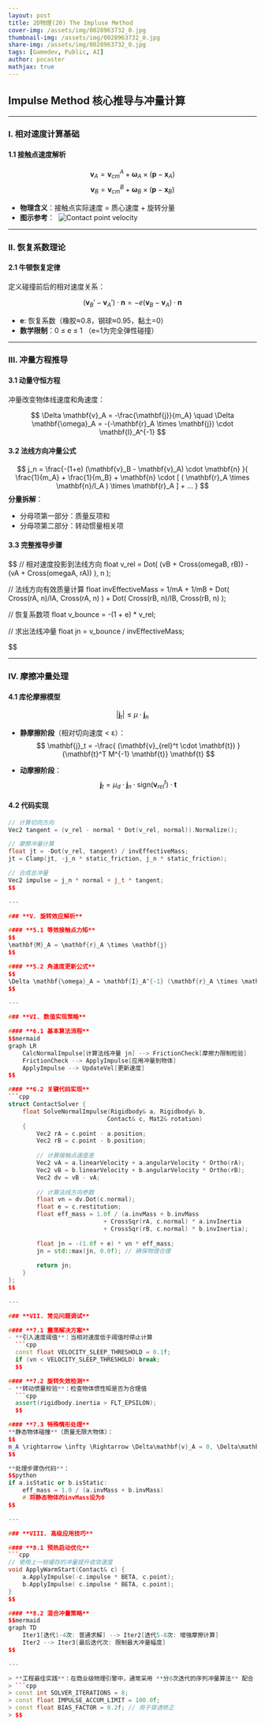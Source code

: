 ```yaml
---
layout: post
title: 2D物理(20) The Impluse Method
cover-img: /assets/img/0028963732_0.jpg
thumbnail-img: /assets/img/0028963732_0.jpg
share-img: /assets/img/0028963732_0.jpg
tags: [Gamedev, Public, AI]
author: pocaster
mathjax: true
---
```


## **Impulse Method 核心推导与冲量计算**

---

### **I. 相对速度计算基础**

#### **1.1 接触点速度解析**
$$
\mathbf{v}_A = \mathbf{v}_{cm}^A + \mathbf{\omega}_A \times (\mathbf{p} - \mathbf{x}_A)
$$
$$
\mathbf{v}_B = \mathbf{v}_{cm}^B + \mathbf{\omega}_B \times (\mathbf{p} - \mathbf{x}_B)
$$

- **物理含义**：接触点实际速度 = 质心速度 + 旋转分量
- **图示参考**：
  ![Contact point velocity](https://www.nitinpandey.com/images/Tutorials/VelocityAtPointOnBody.png)

---

### **II. 恢复系数理论**

#### **2.1 牛顿恢复定律**
定义碰撞前后的相对速度关系：

$$
(\mathbf{v}_B' - \mathbf{v}_A') \cdot \mathbf{n} = -e (\mathbf{v}_B - \mathbf{v}_A) \cdot \mathbf{n}
$$
- **e**: 恢复系数（橡胶≈0.8，钢球≈0.95，黏土=0）
- **数学限制**：0 ≤ e ≤ 1 （e=1为完全弹性碰撞）

---

### **III. 冲量方程推导**

#### **3.1 动量守恒方程**
冲量改变物体线速度和角速度：

$$
\Delta \mathbf{v}_A = -\frac{\mathbf{j}}{m_A} \quad 
\Delta \mathbf{\omega}_A = -(-\mathbf{r}_A \times \mathbf{j}) \cdot \mathbf{I}_A^{-1}
$$

#### **3.2 法线方向冲量公式**
$$
j_n = \frac{-(1+e) (\mathbf{v}_B - \mathbf{v}_A) \cdot \mathbf{n} }{ \frac{1}{m_A} + \frac{1}{m_B} + \mathbf{n} \cdot [ ( \mathbf{r}_A \times \mathbf{n}/I_A ) \times \mathbf{r}_A ] + ... }
$$
**分量拆解**：
- 分母项第一部分：质量反项和
- 分母项第二部分：转动惯量相关项

#### **3.3 完整推导步骤**
$$
// 相对速度投影到法线方向
float v_rel = Dot( (vB + Cross(omegaB, rB)) - (vA + Cross(omegaA, rA)) ), n );

// 法线方向有效质量计算
float invEffectiveMass = 1/mA + 1/mB 
    + Dot( Cross(rA, n)/IA, Cross(rA, n) ) 
    + Dot( Cross(rB, n)/IB, Cross(rB, n) );

// 恢复系数项
float v_bounce = -(1 + e) * v_rel;

// 求出法线冲量
float jn = v_bounce / invEffectiveMass;

$$

---

### **IV. 摩擦冲量处理**

#### **4.1 库伦摩擦模型**
$$
|\mathbf{j}_t| \leq \mu \cdot \mathbf{j}_n
$$
- **静摩擦阶段**（相对切向速度 < ε）：
  $$
  \mathbf{j}_t = -\frac{ (\mathbf{v}_{rel}^t \cdot \mathbf{t}) }{\mathbf{t}^T M^{-1} \mathbf{t}} \mathbf{t}
  $$

- **动摩擦阶段**：
  $$
  \mathbf{j}_t = \mu_d \cdot \mathbf{j}_n \cdot \text{sign}(\mathbf{v}_{rel}^t) \cdot \mathbf{t}
  $$

#### **4.2 代码实现**
```cpp
// 计算切向方向
Vec2 tangent = (v_rel - normal * Dot(v_rel, normal)).Normalize(); 

// 摩擦冲量计算
float jt = -Dot(v_rel, tangent) / invEffectiveMass;
jt = Clamp(jt, -j_n * static_friction, j_n * static_friction);

// 合成总冲量
Vec2 impulse = j_n * normal + j_t * tangent;
$$

---

### **V. 旋转效应解析**

#### **5.1 等效接触点力矩**
$$
\mathbf{M}_A = \mathbf{r}_A \times \mathbf{j}
$$

#### **5.2 角速度更新公式**
$$
\Delta \mathbf{\omega}_A = \mathbf{I}_A^{-1} (\mathbf{r}_A \times \mathbf{j}) 
$$

---

### **VI. 数值实现策略**

#### **6.1 基本算法流程**
$$mermaid
graph LR
    CalcNormalImpulse[计算法线冲量 jn] --> FrictionCheck[摩擦力限制检验] 
    FrictionCheck --> ApplyImpulse[应用冲量到物体]
    ApplyImpulse --> UpdateVel[更新速度]
$$

#### **6.2 关键代码实现**
```cpp
struct ContactSolver {
    float SolveNormalImpulse(Rigidbody& a, Rigidbody& b, 
                            Contact& c, Mat2& rotation) 
    {
        Vec2 rA = c.point - a.position;
        Vec2 rB = c.point - b.position;
      
        // 计算接触点速度差
        Vec2 vA = a.linearVelocity + a.angularVelocity * Ortho(rA);
        Vec2 vB = b.linearVelocity + b.angularVelocity * Ortho(rB);
        Vec2 dv = vB - vA;
      
        // 计算法线方向参数
        float vn = dv.Dot(c.normal);
        float e = c.restitution;
        float eff_mass = 1.0f / (a.invMass + b.invMass 
                           + CrossSqr(rA, c.normal) * a.invInertia
                           + CrossSqr(rB, c.normal) * b.invInertia);
                         
        float jn = -(1.0f + e) * vn * eff_mass;
        jn = std::max(jn, 0.0f); // 确保物理合理
      
        return jn;
    }
};
$$

---

### **VII. 常见问题调试**

#### **7.1 震荡解决方案**
- **引入速度阈值**：当相对速度低于阈值时停止计算
  ```cpp
  const float VELOCITY_SLEEP_THRESHOLD = 0.1f;
  if (vn < VELOCITY_SLEEP_THRESHOLD) break;
  $$

#### **7.2 旋转失效检测**
- **转动惯量校验**：检查物体惯性矩是否为合理值
  ```cpp
  assert(rigidbody.inertia > FLT_EPSILON);
  $$

#### **7.3 特殊情形处理**
**静态物体碰撞**（质量无限大物体）：
$$
m_A \rightarrow \infty \Rightarrow \Delta\mathbf{v}_A = 0, \Delta\mathbf{\omega}_A = 0
$$

**处理步骤伪代码**：
$$python
if a.isStatic or b.isStatic:
    eff_mass = 1.0 / (a.invMass + b.invMass) 
    # 将静态物体的invMass设为0
$$

---

### **VIII. 高级应用技巧**

#### **8.1 预热启动优化**
```cpp
// 使用上一帧缓存的冲量提升收敛速度
void ApplyWarmStart(Contact& c) {
    a.ApplyImpulse(-c.impulse * BETA, c.point); 
    b.ApplyImpulse( c.impulse * BETA, c.point);
}
$$

#### **8.2 混合冲量策略**
$$mermaid
graph TD
    Iter1[迭代1-4次: 普通求解] --> Iter2[迭代5-8次: 增强摩擦计算]
    Iter2 --> Iter3[最后迭代次: 限制最大冲量幅度]
$$

---

> **工程最佳实践**：在商业级物理引擎中，通常采用 **分8次迭代的序列冲量算法** 配合 **Baumgarte稳定性补偿项**，并设置 **冲量最大允许变化范围** 以避免数值爆炸。以下是建议配置参数：
> ```cpp
> const int SOLVER_ITERATIONS = 8;
> const float IMPULSE_ACCUM_LIMIT = 100.0f; 
> const float BIAS_FACTOR = 0.2f; // 用于穿透修正
> $$